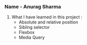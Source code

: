 ### Name - Anurag Sharma

1. What I have learned in this project :
    - Absolute and relative position
    - Sibling selector
    - Flexbox
    - Media Query